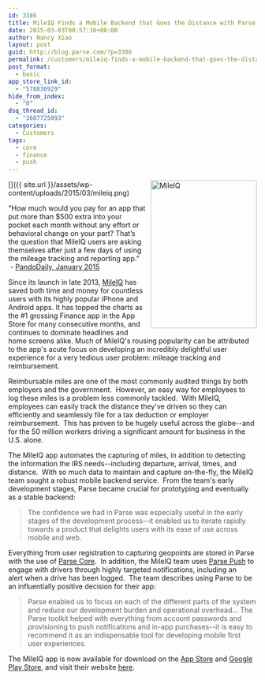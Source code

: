 ```yaml
---
id: 3386
title: MileIQ Finds a Mobile Backend that Goes the Distance with Parse
date: 2015-03-03T00:57:16+00:00
author: Nancy Xiao
layout: post
guid: http://blog.parse.com/?p=3386
permalink: /customers/mileiq-finds-a-mobile-backend-that-goes-the-distance-with-parse/
post_format:
  - basic
app_store_link_id:
  - "578830929"
hide_from_index:
  - "0"
dsq_thread_id:
  - "3687725093"
categories:
  - Customers
tags:
  - core
  - finance
  - push
---
```

[<img class="alignnone wp-image-2704 size-medium" style="border: 0pt none; float: right; padding-left: 10px; padding-bottom: 10px;" src="{{ site.url }}/assets/wp-content/uploads/2015/03/mileiq-215x300.png" alt="MileIQ" width="215" height="300" />]({{ site.url }}/assets/wp-content/uploads/2015/03/mileiq.png)

"How much would you pay for an app that put more than $500 extra into your pocket each month without any effort or behavioral change on your part? That’s the question that MileIQ users are asking themselves after just a few days of using the mileage tracking and reporting app."  - <a href="http://pando.com/2015/01/29/mileiq-raises-11m-to-take-the-pain-out-of-mileage-tracking-and-put-more-cash-in-users-pockets/" target="_blank">PandoDaily, January 2015</a>

Since its launch in late 2013, <a href="https://www.mileiq.com/" target="_blank">MileIQ</a> has saved both time and money for countless users with its highly popular iPhone and Android apps. It has topped the charts as the #1 grossing Finance app in the App Store for many consecutive months, and continues to dominate headlines and home screens alike. Much of MileIQ's rousing popularity can be attributed to the app's acute focus on developing an incredibly delightful user experience for a very tedious user problem: mileage tracking and reimbursement.

Reimbursable miles are one of the most commonly audited things by both employers and the government.  However, an easy way for employees to log these miles is a problem less commonly tackled.  With MileIQ, employees can easily track the distance they've driven so they can efficiently and seamlessly file for a tax deduction or employer reimbursement.  This has proven to be hugely useful across the globe--and for the 50 million workers driving a significant amount for business in the U.S. alone.

The MileIQ app automates the capturing of miles, in addition to detecting the information the IRS needs--including departure, arrival, times, and distance.  With so much data to maintain and capture on-the-fly, the MileIQ team sought a robust mobile backend service.  From the team's early development stages, Parse became crucial for prototyping and eventually as a stable backend:

> <span class="first-sentence">The confidence we had in Parse was especially useful in the early stages of the development process--it enabled us to iterate rapidly towards a product that delights users with its ease of use across mobile and web.</span>

Everything from user registration to capturing geopoints are stored in Parse with the use of <a href="https://parse.com/products/core" target="_blank">Parse Core</a>.  In addition, the MileIQ team uses <a href="https://parse.com/products/push" target="_blank">Parse Push</a> to engage with drivers through highly targeted notifications, including an alert when a drive has been logged.  The team describes using Parse to be an influentially positive decision for their app:

> <span class="first-sentence">Parse enabled us to focus on each of the different parts of the system and reduce our development burden and operational overhead...</span> The Parse toolkit helped with everything from account passwords and provisioning to push notifications and in-app purchases--it is easy to recommend it as an indispensable tool for developing mobile first user experiences.

The MileIQ app is now available for download on the <a href="https://itunes.apple.com/us/app/id578830929?mt=8" target="_blank">App Store</a> and <a href="https://play.google.com/store/apps/details?id=com.mobiledatalabs.mileiq&referrer=af_tranid%3DC2JC4MC7ED6SRCT%26c%3Dandroid_homepage%26pid%3Dwebsite" target="_blank">Google Play Store</a>, and visit their website <a href="https://www.mileiq.com/" target="_blank">here</a>.